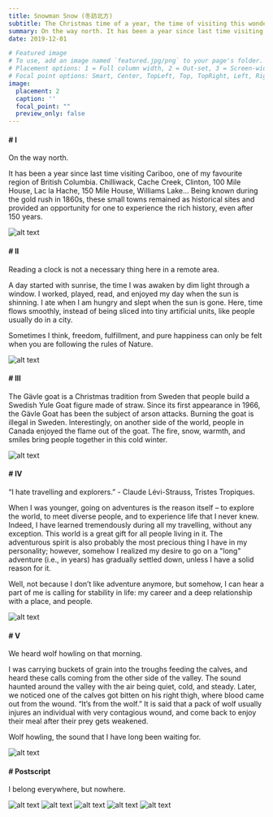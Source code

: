 ```yaml
---
title: Snowman Snow (冬訪北方)
subtitle: The Christmas time of a year, the time of visiting this wonderful place
summary: On the way north. It has been a year since last time visiting Cariboo, one of my favourite region of British Columbia. Chilliwack, Cache Creek, Clinton, 100 Mile House, Lac la Hache, 150 Mile House, Williams Lake...
date: 2019-12-01

# Featured image
# To use, add an image named `featured.jpg/png` to your page's folder.
# Placement options: 1 = Full column width, 2 = Out-set, 3 = Screen-width
# Focal point options: Smart, Center, TopLeft, Top, TopRight, Left, Right, BottomLeft, Bottom, BottomRight
image:
  placement: 2
  caption: ''
  focal_point: ""
  preview_only: false
---
```



#### # I
On the way north. 

It has been a year since last time visiting Cariboo, one of my favourite region of British Columbia. Chilliwack, Cache Creek, Clinton, 100 Mile House, Lac la Hache, 150 Mile House, Williams Lake… Being known during the gold rush in 1860s, these small towns remained as historical sites and provided an opportunity for one to experience the rich history, even after 150 years.

![alt text](IMG_7377_1.jpg "")

#### # II
Reading a clock is not a necessary thing here in a remote area.

A day started with sunrise, the time I was awaken by dim light through a window. I worked, played, read, and enjoyed my day when the sun is shinning. I ate when I am hungry and slept when the sun is gone. Here, time flows smoothly, instead of being sliced into tiny artificial units, like people usually do in a city.

Sometimes I think, freedom, fulfillment, and pure happiness can only be felt when you are following the rules of Nature.

![alt text](IMG_7412_1.jpg "")

#### # III
The Gävle goat is a Christmas tradition from Sweden that people build a Swedish Yule Goat figure made of straw. Since its first appearance in 1966, the Gävle Goat has been the subject of arson attacks. Burning the goat is illegal in Sweden. Interestingly, on another side of the world, people in Canada enjoyed the flame out of the goat. The fire, snow, warmth, and smiles bring people together in this cold winter.

![alt text](IMG_7680_1.jpg "")

#### # IV
“I hate travelling and explorers.” - Claude Lévi-Strauss, Tristes Tropiques.

When I was younger, going on adventures is the reason itself – to explore the world, to meet diverse people, and to experience life that I never knew. Indeed, I have learned tremendously during all my travelling, without any exception. This world is a great gift for all people living in it. The adventurous spirit is also probably the most precious thing I have in my personality; however, somehow I realized my desire to go on a "long" adventure (i.e., in years) has gradually settled down, unless I have a solid reason for it. 

Well, not because I don’t like adventure anymore, but somehow, I can hear a part of me is calling for stability in life: my career and a deep relationship with a place, and people.

![alt text](IMG_7853_2.jpg "")

#### # V
We heard wolf howling on that morning.

I was carrying buckets of grain into the troughs feeding the calves, and heard these calls coming from the other side of the valley. The sound haunted around the valley with the air being quiet, cold, and steady. Later, we noticed one of the calves got bitten on his right thigh, where blood came out from the wound. “It’s from the wolf.” It is said that a pack of wolf usually injures an individual with very contagious wound, and come back to enjoy their meal after their prey gets weakened.

Wolf howling, the sound that I have long been waiting for.

![alt text](IMG_7976_1.jpg "")

#### # Postscript

I belong everywhere, but nowhere.

![alt text](IMG_8042_1.jpg "")
![alt text](featured.jpg "")
![alt text](IMG_8572_1.jpg "")
![alt text](IMG_8592_1.jpg "")
![alt text](IMG_8675_1.jpg "")

